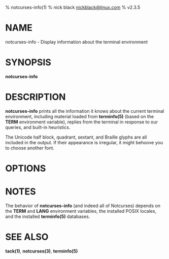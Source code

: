 % notcurses-info(1)
% nick black <nickblack@linux.com>
% v2.3.5

# NAME

notcurses-info - Display information about the terminal environment

# SYNOPSIS

**notcurses-info**

# DESCRIPTION

**notcurses-info** prints all the information it knows about the current
terminal environment, including material loaded from **terminfo(5)** (based
on the **TERM** environment variable), replies from the terminal in
response to our queries, and built-in heuristics.

The Unicode half block, quadrant, sextant, and Braille glyphs are all included
in the output. If their appearance is irregular, it might behoove you to choose
another font.

# OPTIONS

# NOTES

The behavior of **notcurses-info** (and indeed all of Notcurses) depends on
the **TERM** and **LANG** environment variables, the installed POSIX locales,
and the installed **terminfo(5)** databases.

# SEE ALSO

**tack(1)**,
**notcurses(3)**,
**terminfo(5)**
